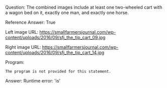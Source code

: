 Question: The combined images include at least one two-wheeled cart with a wagon bed on it, exactly one man, and exactly one horse.

Reference Answer: True

Left image URL: https://smallfarmersjournal.com/wp-content/uploads/2016/09/sfj_the_tip_cart_09.jpg

Right image URL: https://smallfarmersjournal.com/wp-content/uploads/2016/09/sfj_the_tip_cart_14.jpg

Program:

```
The program is not provided for this statement.
```
Answer: Runtime error: 'is'

